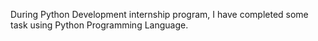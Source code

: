  During Python Development internship program, I have completed some task using Python Programming Language.
